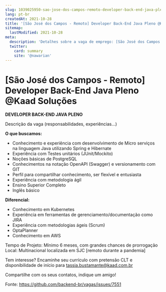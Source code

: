 ```yaml
---
slug: 1039025950-sao-jose-dos-campos-remoto-developer-back-end-java-pleno-at-kaad-solucoes
lang: pt-br
createdAt: 2021-10-28
title: '[São José dos Campos - Remoto] Developer Back-End Java Pleno @Kaad Soluções - Vaga de Emprego'
sitemap:
  lastModified: 2021-10-28
meta:
  description: 'Detalhes sobre a vaga de emprego: [São José dos Campos - Remoto] Developer Back-End Java Pleno @Kaad Soluções'
  twitter:
    card: summary
    site: '@nawarian'
---
```


# [São José dos Campos - Remoto] Developer Back-End Java Pleno @Kaad Soluções

**DEVELOPER BACK-END JAVA PLENO**

Descrição da vaga (responsabilidades, experiências...)

**O que buscamos:**

- Conhecimento e experiência com desenvolvimento de Micro serviços na linguagem Java utilizando Spring e Hibernate
- Experiência com Testes unitários (JUnit/Mockito)
- Noções básicas de PostgreSQL
- Conhecimentos na notação OpenAPI (Swagger) e versionamento com GIT
- Perfil para compartilhar conhecimento, ser flexível e entusiasta
- Experiência com metodologia ágil
- Ensino Superior Completo
- Inglês básico
 
**Diferencial:**       

- Conhecimento em Kubernetes
- Experiência em ferramentas de gerenciamento/documentação como JIRA
- Experiência com metodologias ágeis (Scrum)    
- OptaPlanner
- Conhecimento em AWS
 
Tempo de Projeto: Mínimo 6 meses, com grandes chances de prorrogação
Local: Multinacional localizada em SJC [remoto durante a pandemia]

Tem interesse? Encaminhe seu currículo com pretensão CLT e disponibilidade de início para tassia.bustamante@kaad.com.br

Compartilhe com os seus contatos, indique um amigo!

 

Fonte: https://github.com/backend-br/vagas/issues/7551